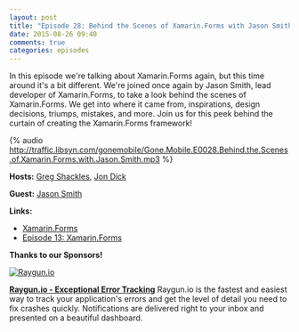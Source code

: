 ```yaml
---
layout: post
title: "Episode 28: Behind the Scenes of Xamarin.Forms with Jason Smith"
date: 2015-08-26 09:40
comments: true
categories: episodes
---
```


In this episode we're talking about Xamarin.Forms again, but this time around it's a bit different. We're joined once again by Jason Smith, lead developer of Xamarin.Forms, to take a look behind the scenes of Xamarin.Forms. We get into where it came from, inspirations, design decisions, triumps, mistakes, and more. Join us for this peek behind the curtain of creating the Xamarin.Forms framework!

<!-- more -->

{% audio http://traffic.libsyn.com/gonemobile/Gone.Mobile.E0028.Behind.the.Scenes.of.Xamarin.Forms.with.Jason.Smith.mp3 %}

**Hosts:** [Greg Shackles](http://twitter.com/gshackles), [Jon Dick](http://twitter.com/redth)

**Guest:** [Jason Smith](https://twitter.com/jassmith87)

**Links:** 

- [Xamarin.Forms](https://xamarin.com/forms)
- [Episode 13: Xamarin.Forms](http://gonemobile.io/blog/e0013-xamarin-forms/)

**Thanks to our Sponsors!**

[![Raygun.io]({{urls.media}}/images/sponsors/raygun.png)](https://raygun.io/?utm_source=gonemobile&utm_medium=episodes&utm_campaign=gone-mobile)

**[Raygun.io - Exceptional Error Tracking](https://raygun.io/?utm_source=gonemobile&utm_medium=episodes&utm_campaign=gone-mobile)**
Raygun.io is the fastest and easiest way to track your application's errors and get the level of detail you need to fix crashes quickly. Notifications are delivered right to your inbox and presented on a beautiful dashboard.